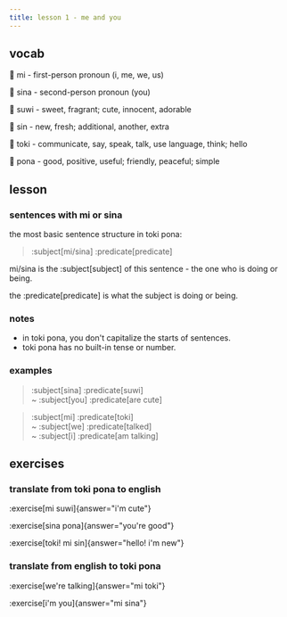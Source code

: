 ```yaml
---
title: lesson 1 - me and you
---
```


## vocab

󱤴 mi - first-person pronoun (i, me, we, us)

󱥞 sina - second-person pronoun (you)

󱥦 suwi - sweet, fragrant; cute, innocent, adorable

󱥝 sin - new, fresh; additional, another, extra

󱥬 toki - communicate, say, speak, talk, use language, think; hello

󱥔 pona - good, positive, useful; friendly, peaceful; simple

## lesson

### sentences with mi or sina

the most basic sentence structure in toki pona:

> :subject[mi/sina] :predicate[predicate] 

mi/sina is the :subject[subject] of this sentence - the one who is doing or being.

the :predicate[predicate] is what the subject is doing or being.

### notes
- in toki pona, you don't capitalize the starts of sentences.
- toki pona has no built-in tense or number.


### examples
> :subject[sina] :predicate[suwi] \
> ~ :subject[you] :predicate[are cute]

> :subject[mi] :predicate[toki] \
> ~ :subject[we] :predicate[talked] \
> ~ :subject[i] :predicate[am talking]

## exercises
### translate from toki pona to english

:exercise[mi suwi]{answer="i'm cute"}

:exercise[sina pona]{answer="you're good"}

:exercise[toki! mi sin]{answer="hello! i'm new"}

### translate from english to toki pona
:exercise[we're talking]{answer="mi toki"}

:exercise[i'm you]{answer="mi sina"}